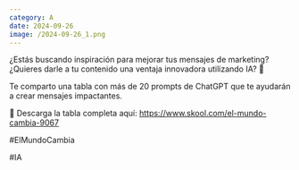 ```yaml
--- 
category: A 
date: 2024-09-26 
image: /2024-09-26_1.png 
--- 
```


¿Estás buscando inspiración para mejorar tus mensajes de marketing? ¿Quieres darle a tu contenido una ventaja innovadora utilizando IA? 🌟

Te comparto una tabla con más de 20 prompts de ChatGPT que te ayudarán a crear mensajes impactantes.

🔗 Descarga la tabla completa aquí: https://www.skool.com/el-mundo-cambia-9067

#ElMundoCambia

#IA